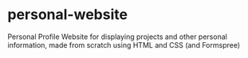 # personal-website
Personal Profile Website for displaying projects and other personal information, made from scratch using HTML and CSS (and Formspree) 
